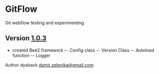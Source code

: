 # GitFlow
Git webflow testing and experimenting

## Version [1.0.3](https://github.com/dysback/GitFlow/tree/V1.0.3)
- created Bee2 framework
-- Config class
-- Version Class
-- Autoload function
-- Logger


Author dysback
damir.zelenika@gmail.com
